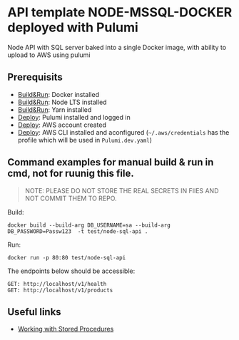 # API template NODE-MSSQL-DOCKER deployed with Pulumi
Node API with SQL server baked into a single Docker image, with ability to upload to AWS using pulumi

## Prerequisits

- [Build&Run](https://www.docker.com/products/docker-desktop): Docker installed
- [Build&Run](https://nodejs.org/en/): Node LTS installed
- [Build&Run](https://classic.yarnpkg.com/lang/en/docs/install): Yarn installed
- [Deploy](https://www.pulumi.com/docs/get-started/install/): Pulumi installed and logged in
- [Deploy](https://aws.amazon.com/console): AWS account created
- [Deploy](https://docs.aws.amazon.com/cli/latest/userguide/getting-started-install.html): AWS CLI installed and aconfigured (`~/.aws/credentials` has the profile which will be used in `Pulumi.dev.yaml`)

## Command examples for manual build & run in cmd, not for ruunig this file.

> NOTE: PLEASE DO NOT STORE THE REAL SECRETS IN FIlES AND NOT COMMIT THEM TO REPO.

Build:
```
docker build --build-arg DB_USERNAME=sa --build-arg DB_PASSWORD=Passw123  -t test/node-sql-api .
```
Run:
```
docker run -p 80:80 test/node-sql-api
```

The endpoints below should be accessible:
```
GET: http://localhost/v1/health
GET: http://localhost/v1/products
```

## Useful links
- [Working with Stored Procedures](https://codeomelet.com/posts/calling-stored-procedure-with-nodejs-and-mssql)